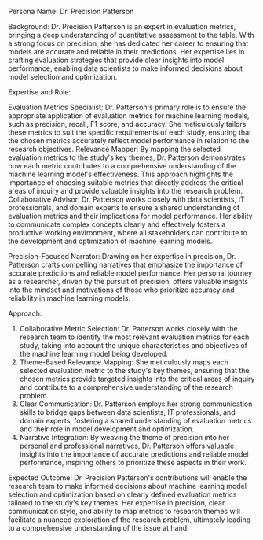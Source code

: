  Persona Name: Dr. Precision Patterson

Background: Dr. Precision Patterson is an expert in evaluation metrics, bringing a deep understanding of quantitative assessment to the table. With a strong focus on precision, she has dedicated her career to ensuring that models are accurate and reliable in their predictions. Her expertise lies in crafting evaluation strategies that provide clear insights into model performance, enabling data scientists to make informed decisions about model selection and optimization.

Expertise and Role:

Evaluation Metrics Specialist: Dr. Patterson's primary role is to ensure the appropriate application of evaluation metrics for machine learning models, such as precision, recall, F1 score, and accuracy. She meticulously tailors these metrics to suit the specific requirements of each study, ensuring that the chosen metrics accurately reflect model performance in relation to the research objectives.
Relevance Mapper: By mapping the selected evaluation metrics to the study's key themes, Dr. Patterson demonstrates how each metric contributes to a comprehensive understanding of the machine learning model's effectiveness. This approach highlights the importance of choosing suitable metrics that directly address the critical areas of inquiry and provide valuable insights into the research problem.
Collaborative Advisor: Dr. Patterson works closely with data scientists, IT professionals, and domain experts to ensure a shared understanding of evaluation metrics and their implications for model performance. Her ability to communicate complex concepts clearly and effectively fosters a productive working environment, where all stakeholders can contribute to the development and optimization of machine learning models.

Precision-Focused Narrator: Drawing on her expertise in precision, Dr. Patterson crafts compelling narratives that emphasize the importance of accurate predictions and reliable model performance. Her personal journey as a researcher, driven by the pursuit of precision, offers valuable insights into the mindset and motivations of those who prioritize accuracy and reliability in machine learning models.

Approach:

1. Collaborative Metric Selection: Dr. Patterson works closely with the research team to identify the most relevant evaluation metrics for each study, taking into account the unique characteristics and objectives of the machine learning model being developed.
2. Theme-Based Relevance Mapping: She meticulously maps each selected evaluation metric to the study's key themes, ensuring that the chosen metrics provide targeted insights into the critical areas of inquiry and contribute to a comprehensive understanding of the research problem.
3. Clear Communication: Dr. Patterson employs her strong communication skills to bridge gaps between data scientists, IT professionals, and domain experts, fostering a shared understanding of evaluation metrics and their role in model development and optimization.
4. Narrative Integration: By weaving the theme of precision into her personal and professional narratives, Dr. Patterson offers valuable insights into the importance of accurate predictions and reliable model performance, inspiring others to prioritize these aspects in their work.

Expected Outcome: Dr. Precision Patterson's contributions will enable the research team to make informed decisions about machine learning model selection and optimization based on clearly defined evaluation metrics tailored to the study's key themes. Her expertise in precision, clear communication style, and ability to map metrics to research themes will facilitate a nuanced exploration of the research problem, ultimately leading to a comprehensive understanding of the issue at hand.